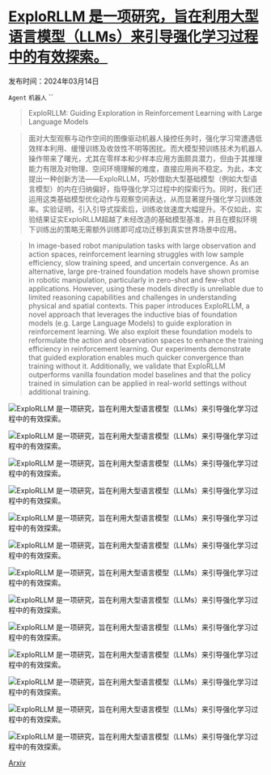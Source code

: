 # [ExploRLLM 是一项研究，旨在利用大型语言模型（LLMs）来引导强化学习过程中的有效探索。](https://arxiv.org/abs/2403.09583)

发布时间：2024年03月14日

`Agent` `机器人` ``

> ExploRLLM: Guiding Exploration in Reinforcement Learning with Large Language Models

> 面对大型观察与动作空间的图像驱动机器人操控任务时，强化学习常遭遇低效样本利用、缓慢训练及收敛性不明等困扰。而大模型预训练技术为机器人操作带来了曙光，尤其在零样本和少样本应用方面颇具潜力，但由于其推理能力有限及对物理、空间环境理解的难度，直接应用尚不稳定。为此，本文提出一种创新方法——ExploRLLM，巧妙借助大型基础模型（例如大型语言模型）的内在归纳偏好，指导强化学习过程中的探索行为。同时，我们还运用这类基础模型优化动作与观察空间表达，从而显著提升强化学习训练效率。实验证明，引入引导式探索后，训练收敛速度大幅提升。不仅如此，实验结果证实ExploRLLM超越了未经改造的基础模型基准，并且在模拟环境下训练出的策略无需额外训练即可成功迁移到真实世界场景中应用。

> In image-based robot manipulation tasks with large observation and action spaces, reinforcement learning struggles with low sample efficiency, slow training speed, and uncertain convergence. As an alternative, large pre-trained foundation models have shown promise in robotic manipulation, particularly in zero-shot and few-shot applications. However, using these models directly is unreliable due to limited reasoning capabilities and challenges in understanding physical and spatial contexts. This paper introduces ExploRLLM, a novel approach that leverages the inductive bias of foundation models (e.g. Large Language Models) to guide exploration in reinforcement learning. We also exploit these foundation models to reformulate the action and observation spaces to enhance the training efficiency in reinforcement learning. Our experiments demonstrate that guided exploration enables much quicker convergence than training without it. Additionally, we validate that ExploRLLM outperforms vanilla foundation model baselines and that the policy trained in simulation can be applied in real-world settings without additional training.

![ExploRLLM 是一项研究，旨在利用大型语言模型（LLMs）来引导强化学习过程中的有效探索。](../../../paper_images/2403.09583/x1.png)

![ExploRLLM 是一项研究，旨在利用大型语言模型（LLMs）来引导强化学习过程中的有效探索。](../../../paper_images/2403.09583/x2.png)

![ExploRLLM 是一项研究，旨在利用大型语言模型（LLMs）来引导强化学习过程中的有效探索。](../../../paper_images/2403.09583/x3.png)

![ExploRLLM 是一项研究，旨在利用大型语言模型（LLMs）来引导强化学习过程中的有效探索。](../../../paper_images/2403.09583/x4.png)

![ExploRLLM 是一项研究，旨在利用大型语言模型（LLMs）来引导强化学习过程中的有效探索。](../../../paper_images/2403.09583/x5.png)

![ExploRLLM 是一项研究，旨在利用大型语言模型（LLMs）来引导强化学习过程中的有效探索。](../../../paper_images/2403.09583/x6.png)

![ExploRLLM 是一项研究，旨在利用大型语言模型（LLMs）来引导强化学习过程中的有效探索。](../../../paper_images/2403.09583/simu1.png)

![ExploRLLM 是一项研究，旨在利用大型语言模型（LLMs）来引导强化学习过程中的有效探索。](../../../paper_images/2403.09583/simu2.png)

![ExploRLLM 是一项研究，旨在利用大型语言模型（LLMs）来引导强化学习过程中的有效探索。](../../../paper_images/2403.09583/x7.png)

![ExploRLLM 是一项研究，旨在利用大型语言模型（LLMs）来引导强化学习过程中的有效探索。](../../../paper_images/2403.09583/x8.png)

![ExploRLLM 是一项研究，旨在利用大型语言模型（LLMs）来引导强化学习过程中的有效探索。](../../../paper_images/2403.09583/socratic2.png)

![ExploRLLM 是一项研究，旨在利用大型语言模型（LLMs）来引导强化学习过程中的有效探索。](../../../paper_images/2403.09583/robot.png)

![ExploRLLM 是一项研究，旨在利用大型语言模型（LLMs）来引导强化学习过程中的有效探索。](../../../paper_images/2403.09583/x9.png)

[Arxiv](https://arxiv.org/abs/2403.09583)